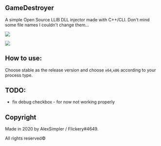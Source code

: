 ## GameDestroyer
A simple Open Source LLIB DLL injector made with C++/CLI.
Don't mind some file names I couldn't change them...

![](https://i.imgur.com/hK9Wu5G.png)

![](https://i.imgur.com/kOgnMd3.png)


## How to use:
Choose stable as the release version and choose `x64`,`x86` according to your process type.

## TODO:
- fix debug checkbox - for now not working properly

## Copyright

Made in 2020 by AlexSimpler / Flickery#4649.

All rights reserved©
